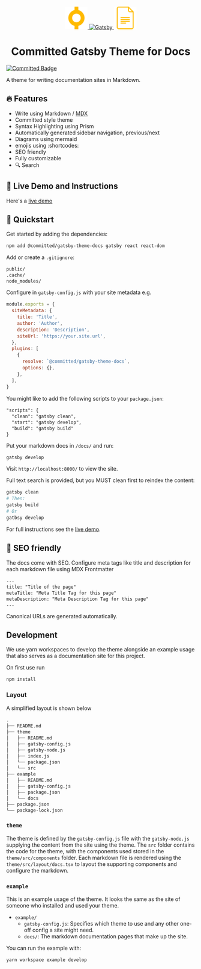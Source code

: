 <p align="center">
  <a href="https://committed.io">
    <img alt="Committed" src="./example/Avatar.png" width="60" />
  </a>
  <a href="https://www.gatsbyjs.org">
    <img alt="Gatsby" src="https://www.gatsbyjs.com/Gatsby-Monogram.svg" width="60" />
  </a>
  <img alt="Docs" src="./docs.svg" width="60" />
</p>
<h1 align="center">
 Committed Gatsby Theme for Docs
</h1>

[![Committed Badge](https://img.shields.io/endpoint?url=https%3A%2F%2Fcommitted.software%2Fbadge)](https://committed.io)

A theme for writing documentation sites in Markdown.

## 🔥 Features

- Write using Markdown / [MDX](https://github.com/mdx-js/mdx)
- Committed style theme
- Syntax Highlighting using Prism
- Automatically generated sidebar navigation, previous/next
- Diagrams using mermaid
- emojis using :shortcodes:
- SEO friendly
- Fully customizable
- 🔍 Search

## 🔗 Live Demo and Instructions

Here's a [live demo](https://docs.committed.software)

## 🚀 Quickstart

Get started by adding the dependencies:

```bash
npm add @committed/gatsby-theme-docs gatsby react react-dom
```

Add or create a `.gitignore`:

```
public/
.cache/
node_modules/
```

Configure in `gatsby-config.js` with your site metadata e.g.

```javascript
module.exports = {
  siteMetadata: {
    title: 'Title',
    author: 'Author',
    description: 'Description',
    siteUrl: 'https://your.site.url',
  },
  plugins: [
    {
      resolve: `@committed/gatsby-theme-docs`,
      options: {},
    },
  ],
}
```


You might like to add the following scripts to your `package.json`:

```
"scripts": {
  "clean": "gatsby clean",
  "start": "gatsby develop",
  "build": "gatsby build"
}

```


Put your markdown docs in `/docs/` and run:

```bash
gatsby develop
```

Visit `http://localhost:8000/` to view the site.

Full text search is provided, but you MUST clean first to reindex the content:

```bash
gatsby clean
# Then:
gatsby build
# Or
gatbsy develop
```


For full instructions see the [live demo](https://committed.software/theme).

## 🤖 SEO friendly

The docs come with SEO. Configure meta tags like title and description for each markdown file using MDX Frontmatter

```markup
---
title: "Title of the page"
metaTitle: "Meta Title Tag for this page"
metaDescription: "Meta Description Tag for this page"
---
```

Canonical URLs are generated automatically.

## Development

We use yarn workspaces to develop the theme alongside an example usage that also serves as a documentation site for this project.

On first use run

```bash
npm install
```

### Layout

A simplified layout is shown below

```shell
.
├── README.md
├── theme
│   ├── README.md
│   ├── gatsby-config.js
│   ├── gatsby-node.js
│   ├── index.js
│   └── package.json
│   └── src
├── example
│   ├── README.md
│   ├── gatsby-config.js
│   ├── package.json
│   └── docs
├── package.json
└── package-lock.json
```

### `theme`

The theme is defined by the `gatsby-config.js` file with the `gatsby-node.js` supplying the content from the site using the theme. The `src` folder contains the code for the theme, with the components used stored in the `theme/src/components` folder. Each markdown file is rendered using the `theme/src/layout/docs.tsx` to layout the supporting components and configure the markdown.

### `example`

This is an example usage of the theme. It looks the same as the
site of someone who installed and used your theme.

- `example/`
  - `gatsby-config.js`: Specifies which theme to use and any other one-off config a site might need.
  - `docs/`: The markdown documentation pages that make up the site.

You can run the example with:

```shell
yarn workspace example develop
```
